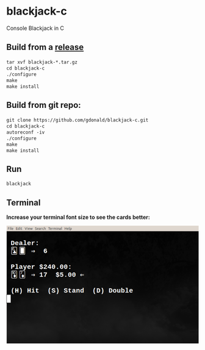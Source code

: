 # blackjack-c
Console Blackjack in C

## Build from a [release](https://github.com/gdonald/blackjack-c/releases)
    tar xvf blackjack-*.tar.gz
    cd blackjack-c
    ./configure
    make
    make install

## Build from git repo:
    git clone https://github.com/gdonald/blackjack-c.git
    cd blackjack-c
    autoreconf -iv
    ./configure
    make
    make install

## Run
    blackjack

## Terminal
**Increase your terminal font size to see the cards better:**

![Blackjack](https://raw.githubusercontent.com/gdonald/blackjack-c/master/bj.png)

